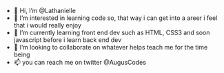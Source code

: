 - 👋 Hi, I’m @Lathanielle
- 👀 I’m interested in learning code so, that way i can get into a areer i feel that i would really enjoy 
- 🌱 I’m currently learning front end dev such as HTML, CSS3 and soon javascript before i learn back end dev
- 💞️ I’m looking to collaborate on whatever helps teach me for the time being 
- 📫 you can reach me on twitter @AugusCodes

<!---
Lathanielle/Lathanielle is a ✨ special ✨ repository because its `README.md` (this file) appears on your GitHub profile.
You can click the Preview link to take a look at your changes.
--->

